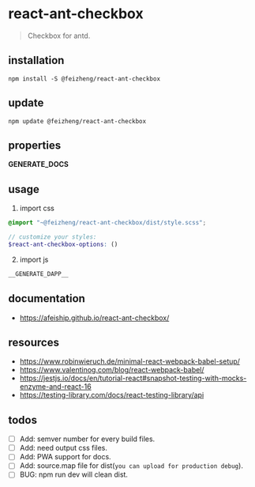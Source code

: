 # react-ant-checkbox
> Checkbox for antd.

## installation
```shell
npm install -S @feizheng/react-ant-checkbox
```

## update
```shell
npm update @feizheng/react-ant-checkbox
```

## properties
__GENERATE_DOCS__

## usage
1. import css
  ```scss
  @import "~@feizheng/react-ant-checkbox/dist/style.scss";

  // customize your styles:
  $react-ant-checkbox-options: ()
  ```
2. import js
  ```js
__GENERATE_DAPP__
  ```

## documentation
- https://afeiship.github.io/react-ant-checkbox/

## resources
- https://www.robinwieruch.de/minimal-react-webpack-babel-setup/
- https://www.valentinog.com/blog/react-webpack-babel/
- https://jestjs.io/docs/en/tutorial-react#snapshot-testing-with-mocks-enzyme-and-react-16
- https://testing-library.com/docs/react-testing-library/api

## todos
- [ ] Add: semver number for every build files.
- [ ] Add: need output css files.
- [ ] Add: PWA support for docs.
- [ ] Add: source.map file for dist(`you can upload for production debug`).
- [ ] BUG: npm run dev will clean dist.
